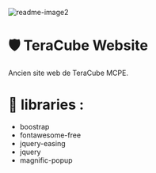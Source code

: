  ![readme-image2](https://capybara.fun/teracube/logo.png) 
# 🛡 TeraCube Website

Ancien site web de TeraCube MCPE.

# 💾 libraries :
* boostrap
* fontawesome-free
* jquery-easing
* jquery
* magnific-popup 

